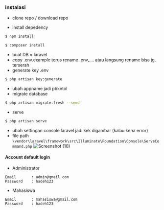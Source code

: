 ### instalasi

-   clone repo / download repo

-   install depedency

```bash
$ npm install
```

```bash
$ composer install
```

-   buat DB = laravel
-   copy .env.example terus rename .env,.... atau langsung rename bisa jg, terserah 
-   generate key .env

```bash
$ php artisan key:generate
```

-   ubah appname jadi pbkntol
-   migrate database

```bash
$ php artisan migrate:fresh --seed
```

-   serve

```bash
$ php artisan serve
```

-    ubah settingan console laravel jadi kek digambar (kalau kena error)
-    file path
    ```
\vendor\laravel\framework\src\Illuminate\Foundation\Console\ServeCommand.php
    ```
      ![Screenshot (10)](https://github.com/kurodoke/pbkntol/assets/85819319/787c538a-8f95-40ab-b55e-b93b5bae91b9)


#### Account default login

-    Administrator

```
Email       : admin@gmail.com
Password    : hadeh123
```

-    Mahasiswa

```
Email       : mahasiswa@gmail.com
Password    : hadeh123
```

